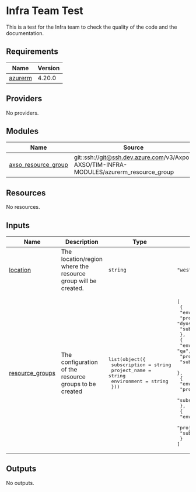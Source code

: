 # Infra Team Test

This is a test for the Infra team to check the quality of the code and the documentation.

<!-- BEGIN_TF_DOCS -->
## Requirements

| Name | Version |
|------|---------|
| <a name="requirement_azurerm"></a> [azurerm](#requirement\_azurerm) | 4.20.0 |

## Providers

No providers.

## Modules

| Name | Source | Version |
|------|--------|---------|
| <a name="module_axso_resource_group"></a> [axso\_resource\_group](#module\_axso\_resource\_group) | git::ssh://git@ssh.dev.azure.com/v3/Axpo-AXSO/TIM-INFRA-MODULES/azurerm_resource_group | ~{gitRef}~ |

## Resources

No resources.

## Inputs

| Name | Description | Type | Default | Required |
|------|-------------|------|---------|:--------:|
| <a name="input_location"></a> [location](#input\_location) | The location/region where the resource group will be created. | `string` | `"westeurope"` | no |
| <a name="input_resource_groups"></a> [resource\_groups](#input\_resource\_groups) | The configuration of the resource groups to be created | <pre>list(object({<br/>    subscription = string<br/>    project_name = string<br/>    environment  = string<br/>  }))</pre> | <pre>[<br/>  {<br/>    "environment": "dev",<br/>    "project_name": "dyos",<br/>    "subscription": "np"<br/>  },<br/>  {<br/>    "environment": "qa",<br/>    "project_name": "dyos",<br/>    "subscription": "np"<br/>  },<br/>  {<br/>    "environment": "uat",<br/>    "project_name": "dyos",<br/>    "subscription": "np"<br/>  },<br/>  {<br/>    "environment": "prod",<br/>    "project_name": "dyos",<br/>    "subscription": "p"<br/>  }<br/>]</pre> | no |

## Outputs

No outputs.
<!-- END_TF_DOCS -->

